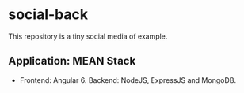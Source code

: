 # social-back

This repository is a tiny social media of example.

## Application: MEAN Stack

* Frontend: Angular 6. Backend: NodeJS, ExpressJS and MongoDB.
